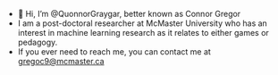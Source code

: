- 👋 Hi, I’m @QuonnorGraygar, better known as Connor Gregor
- I am a post-doctoral researcher at McMaster University who has an interest
in machine learning research as it relates to either games or pedagogy.
- If you ever need to reach me, you can contact me at gregoc9@mcmaster.ca

<!---
QuonnorGraygar/QuonnorGraygar is a ✨ special ✨ repository because its `README.md` (this file) appears on your GitHub profile.
You can click the Preview link to take a look at your changes.
--->
